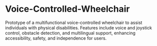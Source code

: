 # Voice-Controlled-Wheelchair
Prototype of a multifunctional voice-controlled wheelchair to assist individuals with physical disabilities. Features include voice and joystick control, obstacle detection, and multilingual support, enhancing accessibility, safety, and independence for users.
